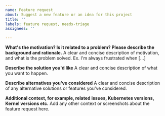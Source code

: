 ```yaml
---
name: Feature request
about: Suggest a new feature or an idea for this project
title: ''
labels: feature request, needs-triage
assignees: ''

---
```


**What's the motivation? Is it related to a problem? Please describe the background and rationale.**
A clear and concise description of motivation, and what is the problem solved. Ex. I'm always frustrated when [...]

**Describe the solution you'd like**
A clear and concise description of what you want to happen.

**Describe alternatives you've considered**
A clear and concise description of any alternative solutions or features you've considered.

**Additional context, for example, related issues, Kubernetes versions, Kernel versions etc.**
Add any other context or screenshots about the feature request here.
